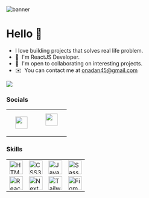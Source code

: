 ![banner](https://user-images.githubusercontent.com/62123454/214482907-14929c0c-fa5f-46d8-a37e-a77e11904a9c.png)


# Hello 👋

- I love building projects that solves real life problem.
- 🧠  I'm ReactJS Developer.
- 🤝  I'm open to collaborating on interesting projects.
- ✉️  You can contact me at [onadan45@gmail.com](mailto:onadan45@gmail.com)

<a href="https://www.twitter.com/1DanielOnaolapo" target="_blank" rel="noreferrer"><img
src="https://img.shields.io/twitter/follow/1DanielOnaolapo?logo=twitter&style=for-the-badge&color=0891b2&labelColor=1c1917"
/></a>

### Socials

<table>
<tr>
<td>
<a href="https://www.linkedin.com/in/daniel-onaolapo" target="_blank" rel="noreferrer"><img src="https://raw.githubusercontent.com/danielcranney/readme-generator/main/public/icons/socials/linkedin.svg" width="32" height="32" style="padding: .5rem 1rem;"/></a>
</td>
<td>
<a href="https://www.twitter.com/1DanielOnaolapo" target="_blank" rel="noreferrer"><img src="https://raw.githubusercontent.com/danielcranney/readme-generator/main/public/icons/socials/twitter.svg" width="32" height="32" style="padding: .5rem 1rem;"/></a></p>
</td>
</tr>
</table>

### Skills

<table>
<tr>
<td>
<a href="https://developer.mozilla.org/en-US/docs/Glossary/HTML5" target="_blank" rel="noreferrer"><img src="https://raw.githubusercontent.com/danielcranney/readme-generator/main/public/icons/skills/html5-colored.svg" width="36" height="36" alt="HTML5" /></a>
</td>
<td>
<a href="https://www.w3.org/TR/CSS/#css" target="_blank" rel="noreferrer"><img src="https://raw.githubusercontent.com/danielcranney/readme-generator/main/public/icons/skills/css3-colored.svg" width="36" height="36" alt="CSS3" /></a>
</td>
<td>
<a href="https://developer.mozilla.org/en-US/docs/Web/JavaScript" target="_blank" rel="noreferrer"><img src="https://raw.githubusercontent.com/danielcranney/readme-generator/main/public/icons/skills/javascript-colored.svg" width="36" height="36" alt="JavaScript" /></a>
</td>
<td>
<a href="https://sass-lang.com/" target="_blank" rel="noreferrer"><img src="https://raw.githubusercontent.com/danielcranney/readme-generator/main/public/icons/skills/sass-colored.svg" width="36" height="36" alt="Sass" /></a>
</td>
</tr>
<tr>
<td>
<a href="https://reactjs.org/" target="_blank" rel="noreferrer"><img src="https://raw.githubusercontent.com/danielcranney/readme-generator/main/public/icons/skills/react-colored.svg" width="36" height="36" alt="React" /></a>
</td>
<td>
<a href="https://nextjs.org/docs" target="_blank" rel="noreferrer"><img src="https://raw.githubusercontent.com/danielcranney/readme-generator/main/public/icons/skills/nextjs-colored.svg" width="36" height="36" alt="NextJs" /></a>
</td>
<td>
<a href="https://tailwindcss.com/" target="_blank" rel="noreferrer"><img src="https://raw.githubusercontent.com/danielcranney/readme-generator/main/public/icons/skills/tailwindcss-colored.svg" width="36" height="36" alt="TailwindCSS" /></a>
</td>
<td>
<a href="https://www.figma.com/" target="_blank" rel="noreferrer"><img src="https://raw.githubusercontent.com/danielcranney/readme-generator/main/public/icons/skills/figma-colored.svg" width="36" height="36" alt="Figma" /></a>
</td>
</tr>
</table>
